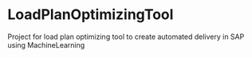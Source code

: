# LoadPlanOptimizingTool
Project for load plan optimizing tool to create automated delivery in SAP using MachineLearning
